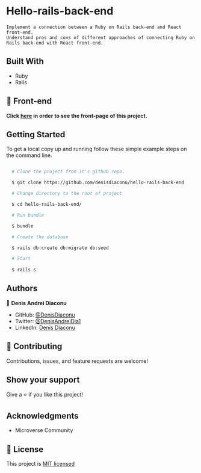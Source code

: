 
# Hello-rails-back-end
    
    Implement a connection between a Ruby on Rails back-end and React front-end.
    Understand pros and cons of different approaches of connecting Ruby on Rails back-end with React front-end.


## Built With


- Ruby
- Rails




## 🔴 Front-end <a name = "here"></a>
**Click [here](https://github.com/denisdiaconu/hello-react-front-end/tree/dev) in order to see the front-page of this project.**
   
## Getting Started

To get a local copy up and running follow these simple example steps on the command line.

```bash

  # Clone the project from it's github repo.

  $ git clone https://github.com/denisdiaconu/hello-rails-back-end

  # Change directory to the root of project

  $ cd hello-rails-back-end/

  # Run bundle

  $ bundle

  # Create the database

  $ rails db:create db:migrate db:seed

  # Start
  
  $ rails s
```

## Authors

👤 **Denis Andrei Diaconu**

- GitHub: [@DenisDiaconu](https://github.com/denisdiaconu)
- Twitter: [@DenisAndreiDia1](https://twitter.com/DenisAndreiDia1)
- LinkedIn: [Denis Diaconu](https://www.linkedin.com/in/denis-diaconu-1394091b7/)


## 🤝 Contributing

Contributions, issues, and feature requests are welcome!

## Show your support

Give a ⭐️ if you like this project!

## Acknowledgments

- Microverse Community

## 📝 License

This project is [MIT licensed](./LICENSE)
